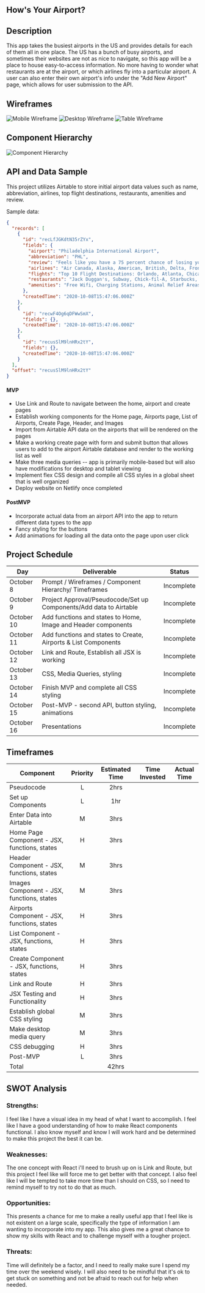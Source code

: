 ## How's Your Airport?

## Description

This app takes the busiest airports in the US and provides details for each of them all in one place. The US has a bunch of busy airports, and sometimes their websites are not as nice to navigate, so this app will be a place to house easy-to-access information. No more having to wonder what restaurants are at the airport, or which airlines fly into a particular airport. A user can also enter their own airport's info under the "Add New Airport" page, which allows for user submission to the API.

## Wireframes

![Mobile Wireframe](https://github.com/corysmith1522/location-react-app/blob/master/images/Mobile%20Wireframe.png)
![Desktop Wireframe](https://github.com/corysmith1522/location-react-app/blob/master/images/Desktop%20Wireframe.png)
![Table Wireframe](https://github.com/corysmith1522/location-react-app/blob/master/images/Tablet%20Wireframe.png)

## Component Hierarchy

![Component Hierarchy](https://github.com/corysmith1522/location-react-app/blob/master/images/Component%20Hierarchy.jpg)

## API and Data Sample

This project utilizes Airtable to store initial airport data values such as name, abbreviation, airlines, top flight destinations, restaurants, amenities and review.

Sample data:

```json
{
  "records": [
    {
      "id": "recLfJGKdtN35rZYx",
      "fields": {
        "airport": "Philadelphia International Airport",
        "abbreviation": "PHL",
        "review": "Feels like you have a 75 percent chance of losing your luggage when you go through Philly.",
        "airlines": "Air Canada, Alaska, American, British, Delta, Frontier, JetBlue, Lufthansa, Southwest, Spirit, United",
        "flights": "Top 10 Flight Destinations: Orlando, Atlanta, Chicago, Dallas-Fort Worth, Charlotte, Boston, Denver, Tampa, Minneapolis, Detroit",
        "restaurants": "Jack Duggan's, Subway, Chick-fil-A, Starbucks, Sky Asian Bistro, Chickie's & Pete's, Auntie Anne's, Jamba Juice, Sbarro, Smashburger, Tony Luke's, Au ...",
        "amenities": "Free Wifi, Charging Stations, Animal Relief Areas, Art Exhibitions, Marriott Airport Hotel, Long-term Parking, Short-term Parking, Express Spa Station..."
      },
      "createdTime": "2020-10-08T15:47:06.000Z"
    },
    {
      "id": "recwF4Og6qDFWwSmX",
      "fields": {},
      "createdTime": "2020-10-08T15:47:06.000Z"
    },
    {
      "id": "recusSlM9lnHRx2tY",
      "fields": {},
      "createdTime": "2020-10-08T15:47:06.000Z"
    }
  ],
  "offset": "recusSlM9lnHRx2tY"
}
```

#### MVP

- Use Link and Route to navigate between the home, airport and create pages
- Establish working components for the Home page, Airports page, List of Airports, Create Page, Header, and Images
- Import from Airtable API data on the airports that will be rendered on the pages
- Make a working create page with form and submit button that allows users to add to the airport Airtable database and render to the working list as well
- Make three media queries -- app is primarily mobile-based but will also have modifications for desktop and tablet viewing
- Implement flex CSS design and compile all CSS styles in a global sheet that is well organized
- Deploy website on Netlify once completed

#### PostMVP

- Incorporate actual data from an airport API into the app to return different data types to the app
- Fancy styling for the buttons
- Add animations for loading all the data onto the page upon user click

## Project Schedule

| Day        | Deliverable                                                        | Status     |
| ---------- | ------------------------------------------------------------------ | ---------- |
| October 8  | Prompt / Wireframes / Component Hierarchy/ Timeframes              | Incomplete |
| October 9  | Project Approval/Pseudocode/Set up Components/Add data to Airtable | Incomplete |
| October 10 | Add functions and states to Home, Image and Header components      | Incomplete |
| October 11 | Add functions and states to Create, Airports & List Components     | Incomplete |
| October 12 | Link and Route, Establish all JSX is working                       | Incomplete |
| October 13 | CSS, Media Queries, styling                                        | Incomplete |
| October 14 | Finish MVP and complete all CSS styling                            | Incomplete |
| October 15 | Post-MVP - second API, button styling, animations                  | Incomplete |
| October 16 | Presentations                                                      | Incomplete |

## Timeframes

| Component                                    | Priority | Estimated Time | Time Invested | Actual Time |
| -------------------------------------------- | :------: | :------------: | :-----------: | :---------: |
| Pseudocode                                   |    L     |      2hrs      |               |             |
| Set up Components                            |    L     |      1hr       |               |             |
| Enter Data into Airtable                     |    M     |      3hrs      |               |             |
| Home Page Component - JSX, functions, states |    H     |      3hrs      |               |             |
| Header Component - JSX, functions, states    |    M     |      3hrs      |               |             |
| Images Component - JSX, functions, states    |    M     |      3hrs      |               |             |
| Airports Component - JSX, functions, states  |    H     |      3hrs      |               |             |
| List Component - JSX, functions, states      |    H     |      3hrs      |               |             |
| Create Component - JSX, functions, states    |    H     |      3hrs      |               |             |
| Link and Route                               |    H     |      3hrs      |               |             |
| JSX Testing and Functionality                |    H     |      3hrs      |               |             |
| Establish global CSS styling                 |    M     |      3hrs      |               |             |
| Make desktop media query                     |    M     |      3hrs      |               |             |
| CSS debugging                                |    H     |      3hrs      |               |             |
| Post-MVP                                     |    L     |      3hrs      |               |             |
| Total                                        |          |     42hrs      |               |             |

## SWOT Analysis

### Strengths:

I feel like I have a visual idea in my head of what I want to accomplish. I feel like I have a good understanding of how to make React components functional. I also know myself and know I will work hard and be determined to make this project the best it can be.

### Weaknesses:

The one concept with React i'll need to brush up on is Link and Route, but this project I feel like will force me to get better with that concept. I also feel like I will be tempted to take more time than I should on CSS, so I need to remind myself to try not to do that as much.

### Opportunities:

This presents a chance for me to make a really useful app that I feel like is not existent on a large scale, specifically the type of information I am wanting to incorporate into my app. This also gives me a great chance to show my skills with React and to challenge myself with a tougher project.

### Threats:

Time will definitely be a factor, and I need to really make sure I spend my time over the weekend wisely. I will also need to be mindful that it's ok to get stuck on something and not be afraid to reach out for help when needed.

